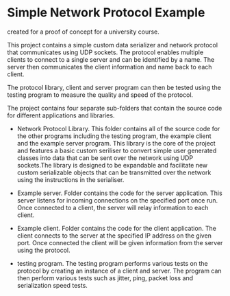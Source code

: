 # Simple Network Protocol Example 

created for a proof of concept for a university course.
 
This project contains a simple custom data serializer and network protocol that communicates using UDP sockets. 
The protocol enables multiple clients to connect to a single server and can be identified by a name. The server then communicates the client information and name back to each client.

The protocol library, client and server program can then be tested using the testing program to measure the quality and speed of the protocol.

The project contains four separate sub-folders that contain the source code for different applications and libraries. 

- Network Protocol Library.
This folder contains all of the source code for the other programs including the testing program, the example client and the example server program.
This library is the core of the project and features a basic custom seriliser to convert simple user generated classes into data that can be sent over the network using UDP sockets.The library is designed to be expandable and facilitate new custom serializable objects that can be transmitted over the network using the instructions in the serialiser.
 
- Example server.
Folder contains the code for the server application. This server listens for incoming connections on the specified port once run. Once connected to a client, the server will relay information to each client.

- Example client.
Folder contains the code for the client application. The client connects to the server at the specified IP address on the given port. Once connected the client will be given information from the server using the protocol. 

- testing program.
The testing program performs various tests on the protocol by creating an instance of a client and server. The program can then perform various tests such as jitter, ping, packet loss and serialization speed tests.
